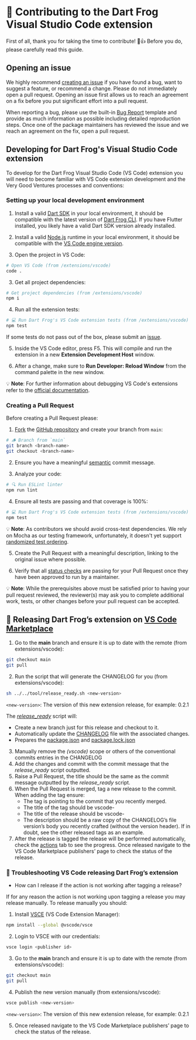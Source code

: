 # 🦄 Contributing to the Dart Frog Visual Studio Code extension

First of all, thank you for taking the time to contribute! 🎉👍 Before you do, please carefully read this guide.

## Opening an issue

We highly recommend [creating an issue][bug_report_link] if you have found a bug, want to suggest a feature, or recommend a change. Please do not immediately open a pull request. Opening an issue first allows us to reach an agreement on a fix before you put significant effort into a pull request.

When reporting a bug, please use the built-in [Bug Report][bug_report_link] template and provide as much information as possible including detailed reproduction steps. Once one of the package maintainers has reviewed the issue and we reach an agreement on the fix, open a pull request.

## Developing for Dart Frog's Visual Studio Code extension

To develop for the Dart Frog Visual Studio Code (VS Code) extension you will need to become familiar with VS Code extension development and the Very Good Ventures processes and conventions:

### Setting up your local development environment

1. Install a valid [Dart SDK](https://dart.dev/get-dart) in your local environment, it should be compatible with the latest version of [Dart Frog CLI](https://github.com/dart-frog-dev/dart_frog/blob/main/packages/dart_frog_cli/pubspec.yaml). If you have Flutter installed, you likely have a valid Dart SDK version already installed.

2. Install a valid [Node.js](https://nodejs.org) runtime in your local environment, it should be compatible with the [VS Code engine version](./package.json).

3. Open the project in VS Code:

```sh
# Open VS Code (from /extensions/vscode)
code .
```

3. Get all project dependencies:

```sh
# Get project dependencies (from /extensions/vscode)
npm i
```

4. Run all the extension tests:

```sh
# 💻 Run Dart Frog's VS Code extension tests (from /extensions/vscode)
npm test
```

If some tests do not pass out of the box, please submit an [issue](https://github.com/dart-frog-dev/dart_frog/issues/new/choose).

5. Inside the VS Code editor, press F5. This will compile and run the extension in a new **Extension Development Host** window.

6. After a change, make sure to **Run Developer: Reload Window** from the command palette in the new window.

💡 **Note**: For further information about debugging VS Code's extensions refer to the [official documentation](https://code.visualstudio.com/api/get-started/your-first-extension).

### Creating a Pull Request

Before creating a Pull Request please:

1. [Fork](https://docs.github.com/en/get-started/quickstart/contributing-to-projects) the [GitHub repository](https://github.com/dart-frog-dev/dart_frog) and create your branch from `main`:

```sh
# 🪵 Branch from `main`
git branch <branch-name>
git checkout <branch-name>
```

2. Ensure you have a meaningful [semantic][conventional_commits_link] commit message.

3. Analyze your code:

```sh
# 🔍 Run ESLint linter
npm run lint
```

4. Ensure all tests are passing and that coverage is 100%:

```sh
# 💻 Run Dart Frog's VS Code extension tests (from /extensions/vscode)
npm test
```

💡 **Note**: As contributors we should avoid cross-test dependencies. We rely on Mocha as our testing framework, unfortunately, it doesn't yet support [randomized test ordering](https://github.com/mochajs/mocha/issues/902).

5. Create the Pull Request with a meaningful description, linking to the original issue where possible.

6. Verify that all [status checks](https://github.com/dart-frog-dev/dart_frog/actions/) are passing for your Pull Request once they have been approved to run by a maintainer.

💡 **Note**: While the prerequisites above must be satisfied prior to having your pull request reviewed, the reviewer(s) may ask you to complete additional work, tests, or other changes before your pull request can be accepted.

[conventional_commits_link]: https://www.conventionalcommits.org/en/v1.0.0
[bug_report_link]: https://github.com/dart-frog-dev/dart_frog/issues/new?assignees=&labels=bug&template=bug_report.md&title=fix%3A+


## 🐸 Releasing Dart Frog’s extension on [VS Code Marketplace](https://marketplace.visualstudio.com/vscode)

1. Go to the **main** branch and ensure it is up to date with the remote (from extensions/vscode):

```bash
git checkout main
git pull
```

2. Run the script that will generate the CHANGELOG for you (from extensions/vscode): 

```bash
sh ../../tool/release_ready.sh <new-version>
```

`<new-version>`: The version of this new extension release, for example: 0.2.1

The [*release_ready*](https://github.com/dart-frog-dev/dart_frog/blob/vscode-v0.2.1/tool/release_ready.sh) script will:

- Create a new branch just for this release and checkout to it.
- Automatically update the [CHANGELOG](https://github.com/dart-frog-dev/dart_frog/blob/main/extensions/vscode/CHANGELOG.md) file with the associated changes.
- Prepares the [package.json](https://github.com/dart-frog-dev/dart_frog/blob/vscode-v0.2.1/extensions/vscode/package.json) and [package.lock.json](https://github.com/dart-frog-dev/dart_frog/blob/vscode-v0.2.1/extensions/vscode/package-lock.json)
3. Manually remove the *(vscode)* scope or others of the conventional commits entries in the CHANGELOG
4. Add the changes and commit with the commit message that the *release_ready* script outputted.
5. Raise a Pull Request, the title should be the same as the commit message outputted by the *release_ready* script.
6. When the Pull Request is merged, tag a new release to the commit. When adding the tag ensure:
    - The tag is pointing to the commit that you recently merged.
    - The title of the tag should be vscode-<new-version>
    - The title of the release should be vscode-<new-version>
    - The description should be a raw copy of the CHANGELOG’s file version’s body you recently crafted (without the version header). If in doubt, see the other released tags as an example.
7. After the release is tagged the release will be performed automatically, check the [actions](https://github.com/dart-frog-dev/dart_frog/actions) tab to see the progress. Once released navigate to the VS Code Marketplace publishers’ page to check the status of the release. 

### 🔨 Troubleshooting VS Code releasing Dart Frog’s extension

- How can I release if the action is not working after tagging a release?

If for any reason the action is not working upon tagging a release you may release manually. To release manually you should:

1. Install [VSCE](https://github.com/microsoft/vscode-vsce) (VS Code Extension Manager):

```bash
npm install --global @vscode/vsce
```

2. Login to VSCE with our credentials:

```bash
vsce login <publisher id>
```

3. Go to the **main** branch and ensure it is up to date with the remote (from extensions/vscode):

```bash
git checkout main
git pull
```

4. Publish the new version manually (from extensions/vscode):

```bash
vsce publish <new-version>
```

`<new-version>`: The version of this new extension release, for example: 0.2.1

5. Once released navigate to the VS Code Marketplace publishers’ page to check the status of the release.
